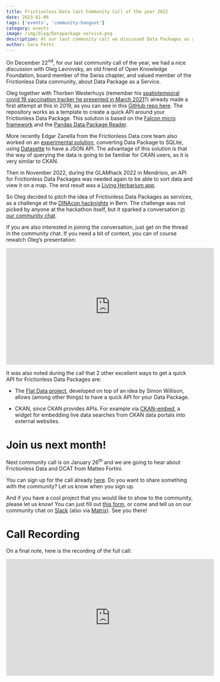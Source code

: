 ```yaml
---
title: Frictionless Data last Community Call of the year 2022
date: 2023-01-06
tags: ['events', 'community-hangout']
category: events
image: /img/blog/Datapackage-service.png
description: At our last community call we discussed Data Packages as a service with Oleg Lavrovsky...
author: Sara Petti
---
```

On December 22<sup>nd</sup>, for our last community call of the year, we had a nice discussion with Oleg Lavrovsky, an old friend of Open Knowledge Foundation, board member of the Swiss chapter, and valued member of the Frictionless Data community, about Data Package as a Service.

Oleg together with Thorben Westerhuys (remember his [spatiotemporal covid 19 vaccination tracker he presented in March 2021](https://frictionlessdata.io/blog/2021/03/29/february-virtual-hangout/#a-recap-from-our-march-community-call)?) already made a first attempt at this in 2019, as you can see in this [GitHub repo here](https://github.com/datalets/daats). The repository works as a template to create a quick API around your Frictionless Data Package. This solution is based on the [Falcon micro framework](http://falconframework.org/) and the [Pandas Data Package Reader](https://github.com/rgieseke/pandas-datapackage-reader).

More recently Edgar Zanella from the Frictionless Data core team also worked on an [experimental solution](https://github.com/aivuk/datapackage-api/blob/main/load_data.py), converting Data Package to SQLite, using [Datasette](https://datasette.io/) to have a JSON API. The advantage of this solution is that the way of querying the data is going to be familiar for CKAN users, as it is very similar to CKAN.

Then in November 2022, during the GLAMhack 2022 in Mendrisio, an API for Frictionless Data Packages was needed again to be able to sort data and view it on a map. The end result was a [Living Herbarium app](https://hack.glam.opendata.ch/project/177).

So Oleg decided to pitch the idea of Frictionless Data Packages as services, as a challenge at the [DINAcon hacknights](https://hacknight.dinacon.ch/project/60) in Bern. The challenge was not picked by anyone at the hackathon itself, but it sparked a conversation [in our community chat](https://frictionlessdata.slack.com/archives/C0369JLDJ1Z/p1668597797541189). 

If you are also interested in joining the conversation, just get on the thread in the community chat. If you need a bit of context, you can of course rewatch Oleg’s presentation:

<iframe width="560" height="315" src="https://www.youtube.com/embed/n_neCrY02jg" title="YouTube video player" frameborder="0" allow="accelerometer; autoplay; clipboard-write; encrypted-media; gyroscope; picture-in-picture; web-share" allowfullscreen></iframe>

It was also noted during the call that 2 other excellent ways to get a quick API for Frictionless Data Packages are:
* The [Flat Data project](https://githubnext.com/projects/flat-data), developed on top of an idea by Simon Willison, allows (among other things) to have a quick API for your Data Package.

* CKAN, since CKAN provides APIs. For example via [CKAN-embed](https://github.com/datalets/ckan-embed), a widget for embedding live data searches from CKAN data portals into external websites.

# Join us next month!
Next community call is on January 26<sup>th</sup> and we are going to hear about Frictionless Data and DCAT from Matteo Fortini.

You can sign up for the call already [here](https://docs.google.com/forms/d/e/1FAIpQLSeuNCopxXauMkrWvF6VHqOyHMcy54SfNDOseVXfWRQZWkvqjQ/viewform?usp=sf_link). Do you want to share something with the community? Let us know when you sign up. 

And if you have a cool project that you would like to show to the community, please let us know! You can just fill out [this form](https://forms.gle/AWpbxyiGESNSUFK2A), or come and tell us on our community chat on [Slack](https://join.slack.com/t/frictionlessdata/shared_invite/zt-17kpbffnm-tRfDW_wJgOw8tJVLvZTrBg) (also via [Matrix](https://matrix.to/#/#frictionlessdata:matrix.okfn.org)). See you there!

# Call Recording
On a final note, here is the recording of the full call:

<iframe width="560" height="315" src="https://www.youtube.com/embed/hmr18OhY578" title="YouTube video player" frameborder="0" allow="accelerometer; autoplay; clipboard-write; encrypted-media; gyroscope; picture-in-picture; web-share" allowfullscreen></iframe>
